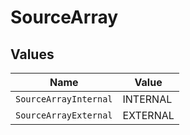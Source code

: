 # SourceArray


## Values

| Name                  | Value                 |
| --------------------- | --------------------- |
| `SourceArrayInternal` | INTERNAL              |
| `SourceArrayExternal` | EXTERNAL              |
